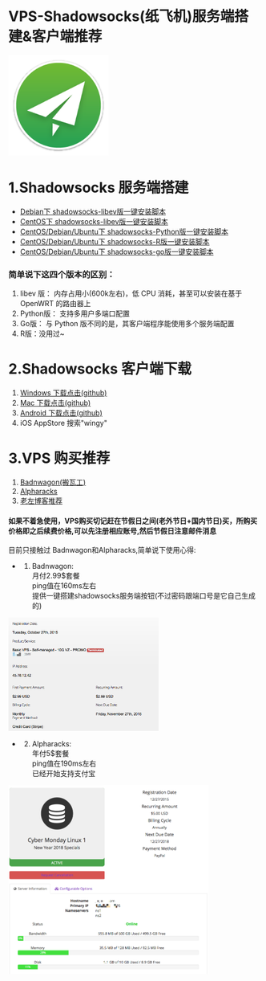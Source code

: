 # VPS-Shadowsocks(纸飞机)服务端搭建&客户端推荐
<img src="images/Icon.png" width="200">

# 1.<a id="服务端搭建"></a>Shadowsocks 服务端搭建

* [Debian下 shadowsocks-libev版一键安装脚本](https://teddysun.com/358.html)
* [CentOS下     shadowsocks-libev版一键安装脚本](https://teddysun.com/357.html)
* [CentOS/Debian/Ubuntu下 shadowsocks-Python版一键安装脚本](https://teddysun.com/342.html)
* [CentOS/Debian/Ubuntu下 shadowsocks-R版一键安装脚本](https://shadowsocks.be/9.html)
* [CentOS/Debian/Ubuntu下 shadowsocks-go版一键安装脚本](https://teddysun.com/392.html)


### 简单说下这四个版本的区别：
1. libev 版： 内存占用小(600k左右)，低 CPU 消耗，甚至可以安装在基于 OpenWRT 的路由器上
2. Python版： 支持多用户多端口配置
3. Go版： 与 Python 版不同的是，其客户端程序能使用多个服务端配置
4. R版：没用过~

# 2.Shadowsocks 客户端下载
1. [Windows 下载点击(github)](https://github.com/shadowsocks/shadowsocks-windows/releases)
2. [Mac 下载点击(github)](https://github.com/shadowsocks/ShadowsocksX-NG/releases/)
3. [Android 下载点击(github)](https://github.com/shadowsocks/shadowsocks-android/releases)
4. iOS AppStore 搜索"wingy"

# 3.VPS 购买推荐
1. [Badnwagon(搬瓦工)](https://bwh1.net/index.php)
2. [Alpharacks](https://www.alpharacks.com)
3. [老左博客推荐](http://www.laozuo.org/myvps)


#### 如果不着急使用，VPS购买切记赶在节假日之间(老外节日+国内节日)买，所购买价格即之后续费价格,可以先注册相应账号,然后节假日注意邮件消息
目前只接触过 Badnwagon和Alpharacks,简单说下使用心得: 

* 1. Badnwagon:  
月付2.99$套餐  
ping值在160ms左右  
提供一键搭建shadowsocks服务端按钮(不过密码跟端口号是它自己生成的)
 

<img src="images/Badnwagon_record.png" width="300">

* 2. Alpharacks:  
年付5$套餐  
ping值在190ms左右  
已经开始支持支付宝  

<img src="images/Alpharacks_record.png" width="400">


